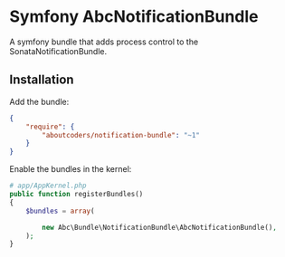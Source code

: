 Symfony AbcNotificationBundle
==========================

A symfony bundle that adds process control to the SonataNotificationBundle.

## Installation

Add the bundle:

``` json
{
    "require": {
        "aboutcoders/notification-bundle": "~1"
    }
}
```

Enable the bundles in the kernel:

``` php
# app/AppKernel.php
public function registerBundles()
{
    $bundles = array(

        new Abc\Bundle\NotificationBundle\AbcNotificationBundle(),
    );
}
```